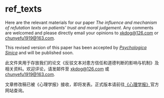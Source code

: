 # ref_texts

Here are the relevant materials for our paper  *The influence and mechanism of refutation texts on patients’ trust and moral judgement*. 
Any comments are welcomed and please directly email your opinions to xkdog@126.com or chunyefu1919@163.com.

This revised version of this paper has been accepted by [*Psychologica Sinica*](http://journal.psych.ac.cn/xlxb) and will be published soon.

此文件夹用于存放我们的论文《反驳文本对患方信任和道德判断的影响与机制》及相关资料。欢迎评论，请发邮件至 xkdog@126.com 或 chunyefu1919@163.com.

文章修改稿已被《心理学报》接收，即将发表。正式版本请前往[《心理学报》](http://journal.psych.ac.cn/xlxb)官方网站查询。

